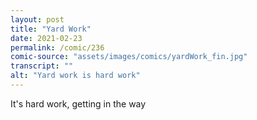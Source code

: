 ```yaml
---
layout: post
title: "Yard Work"
date: 2021-02-23
permalink: /comic/236
comic-source: "assets/images/comics/yardWork_fin.jpg"
transcript: ""
alt: "Yard work is hard work"
---
```


It's hard work, getting in the way
